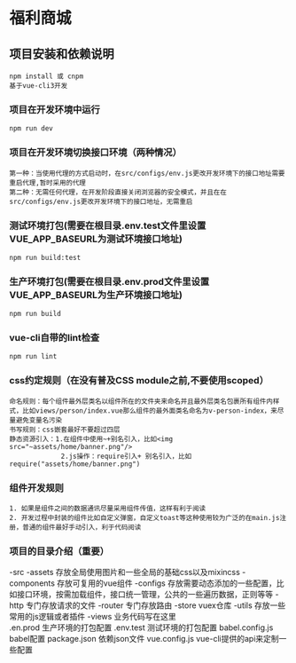 # 福利商城

## 项目安装和依赖说明
```
npm install 或 cnpm
基于vue-cli3开发
```
### 项目在开发环境中运行
```
npm run dev
```

### 项目在开发环境切换接口环境（两种情况）
```
第一种：当使用代理的方式启动时，在src/configs/env.js更改开发环境下的接口地址需要重启代理,暂时采用的代理
第二种：无需任何代理，在开发阶段直接关闭浏览器的安全模式，并且在在src/configs/env.js更改开发环境下的接口地址，无需重启
```

### 测试环境打包(需要在根目录.env.test文件里设置VUE_APP_BASEURL为测试环境接口地址)
```
npm run build:test
```

### 生产环境打包(需要在根目录.env.prod文件里设置VUE_APP_BASEURL为生产环境接口地址)
```
npm run build
```

### vue-cli自带的lint检查
```
npm run lint
```

### css约定规则（在没有普及CSS module之前,不要使用scoped）
```
命名规则：每个组件最外层类名以组件所在的文件夹来命名并且最外层类名包裹所有组件内样式，比如views/person/index.vue那么组件的最外面类名命名为v-person-index，来尽量避免变量名污染
书写规则：css嵌套最好不要超过四层
静态资源引入：1.在组件中使用~+别名引入，比如<img src="~assets/home/banner.png"/>
             2.js操作：require引入+ 别名引入，比如 require("assets/home/banner.png")
```
### 组件开发规则
```
1. 如果是组件之间的数据通讯尽量采用组件传值，这样有利于阅读
2. 开发过程中封装的组件比如自定义弹窗，自定义toast等这种使用较为广泛的在main.js注册，普通的组件最好手动引入，利于代码阅读
```

### 项目的目录介绍（重要）

-src
    -assets                    存放全局使用图片和一些全局的基础css以及mixincss
    -components                存放可复用的vue组件
    -configs                   存放需要动态添加的一些配置，比如接口环境，按需加载组件，接口统一管理，公共的一些遍历数据，正则等等     -http                      专门存放请求的文件
    -router                    专门存放路由
    -store                     vuex仓库
    -utils                     存放一些常用的js逻辑或者插件
    -views                     业务代码写在这里                   
.en.prod                       生产环境的打包配置
.env.test                      测试环境的打包配置
babel.config.js                babel配置
package.json                   依赖json文件
vue.config.js                  vue-cli提供的api来定制一些配置
